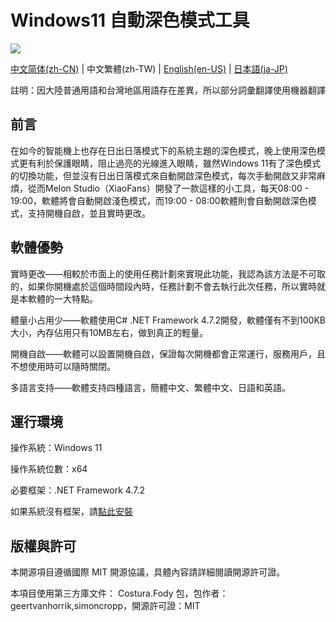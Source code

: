 # Windows11 自動深色模式工具

![](https://shields.io/badge/license-MIT-green)

[中文简体(zh-CN)](https://gitee.com/melon_studio/darkmode/blob/master/README.md) | 中文繁體(zh-TW) | [English(en-US)](https://gitee.com/melon_studio/darkmode/blob/master/README_EN.md) | [日本語(ja-JP)](https://gitee.com/melon_studio/darkmode/blob/master/README_JP.md)

註明：因大陸普通用語和台灣地區用語存在差異，所以部分詞彙翻譯使用機器翻譯

## 前言

在如今的智能機上也存在日出日落模式下的系統主題的深色模式，晚上使用深色模式更有利於保護眼睛，阻止過亮的光線進入眼睛，雖然Windows 11有了深色模式的切換功能，但並沒有日出日落模式來自動開啟深色模式，每次手動開啟又非常麻煩，從而Melon Studio（XiaoFans）開發了一款這樣的小工具，每天08:00 - 19:00，軟體將會自動開啟淺色模式，而19:00 - 08:00軟體則會自動開啟深色模式，支持開機自啟，並且實時更改。



## 軟體優勢

實時更改——相較於市面上的使用任務計劃來實現此功能，我認為該方法是不可取的，如果你開機處於這個時間段內時，任務計劃不會去執行此次任務，所以實時就是本軟體的一大特點。

體量小占用少——軟體使用C# .NET Framework 4.7.2開發，軟體僅有不到100KB大小，內存佔用只有10MB左右，做到真正的輕量。

開機自啟——軟體可以設置開機自啟，保證每次開機都會正常運行，服務用戶，且不想使用時可以隨時關閉。

多語言支持——軟體支持四種語言，簡體中文、繁體中文、日語和英語。



## 運行環境

操作系統：Windows 11

操作系統位數：x64

必要框架：.NET Framework 4.7.2

如果系統沒有框架，請[點此安裝](https://dotnet.microsoft.com/en-us/download/dotnet-framework/thank-you/net472-web-installer)



## 版權與許可

本開源項目遵循國際 MIT 開源協議，具體內容請詳細閱讀開源許可證。

本項目使用第三方庫文件： Costura.Fody 包，包作者：geertvanhorrik,simoncropp，開源許可證：MIT